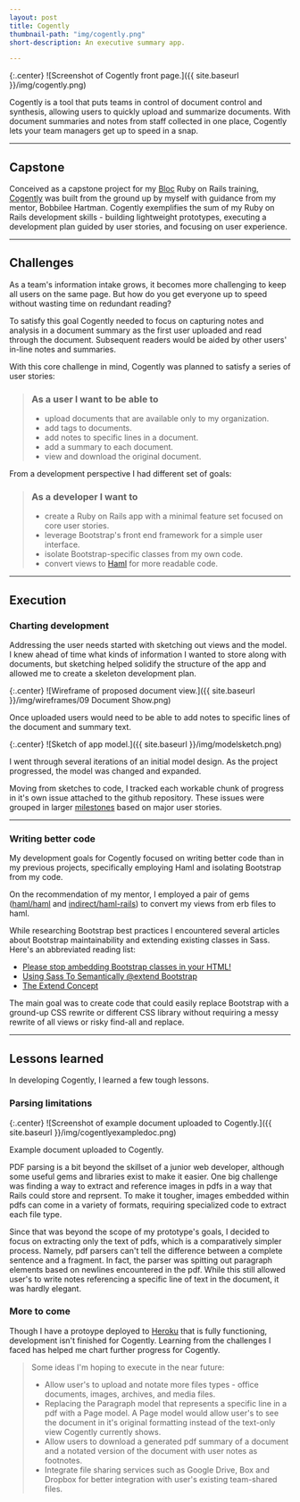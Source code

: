 ```yaml
---
layout: post
title: Cogently
thumbnail-path: "img/cogently.png"
short-description: An executive summary app.

---
```


{:.center}
![Screenshot of Cogently front page.]({{ site.baseurl }}/img/cogently.png)

Cogently is a tool that puts teams in control of document control and synthesis, allowing users to quickly upload and summarize documents. With document summaries and notes from staff collected in one place, Cogently lets your team managers get up to speed in a snap.

---

## Capstone

Conceived as a capstone project for my [Bloc](http://bloc.io) Ruby on Rails training, [Cogently](http://cogently.herokuapp.com) was built from the ground up by myself with guidance from my mentor, Bobbilee Hartman. Cogently exemplifies the sum of my Ruby on Rails development skills - building lightweight prototypes, executing a development plan guided by user stories, and focusing on user experience.

---

## Challenges

As a team's information intake grows, it becomes more challenging to keep all users on the same page. But how do you get everyone up to speed without wasting time on redundant reading?

To satisfy this goal Cogently needed to focus on capturing notes and analysis in a document summary as the first user uploaded and read through the document. Subsequent readers would be aided by other users' in-line notes and summaries.

With this core challenge in mind, Cogently was planned to satisfy a series of user stories:

> ### As a user I want to be able to
>
> * upload documents that are available only to my organization.
> * add tags to documents.
> * add notes to specific lines in a document.
> * add a summary to each document.
> * view and download the original document.

From a development perspective I had different set of goals:

> ### As a developer I want to
>
> * create a Ruby on Rails app with a minimal feature set focused on core user stories.
> * leverage Bootstrap's front end framework for a simple user interface.
> * isolate Bootstrap-specific classes from my own code.
> * convert views to [Haml](http://haml.info) for more readable code.

---

## Execution

### Charting development

Addressing the user needs started with sketching out views and the model. I knew ahead of time what kinds of information I wanted to store along with documents, but sketching helped solidify the structure of the app and allowed me to create a skeleton development plan.

{:.center}
![Wireframe of proposed document view.]({{ site.baseurl }}/img/wireframes/09 Document Show.png)

<p class="image-caption">Once uploaded users would need to be able to add notes to specific lines of the document and summary text.</p>

{:.center}
![Sketch of app model.]({{ site.baseurl }}/img/modelsketch.png)

<p class="image-caption">I went through several iterations of an initial model design. As the project progressed, the model was changed and expanded.</p>

Moving from sketches to code, I tracked each workable chunk of progress in it's own issue attached to the github repository. These issues were grouped in larger [milestones](https://github.com/sanjayypatel/Cogently/milestones) based on major user stories.

___

### Writing better code

My development goals for Cogently focused on writing better code than in my previous projects, specifically employing Haml and isolating Bootstrap from my code. 

On the recommendation of my mentor, I employed a pair of gems ([haml/haml](https://github.com/haml/haml) and [indirect/haml-rails](https://github.com/indirect/haml-rails)) to convert my views from erb files to haml. 

While researching Bootstrap best practices I encountered several articles about Bootstrap maintainability and extending existing classes in Sass. Here's an abbreviated reading list:

* [Please stop ambedding Bootstrap classes in your HTML!](http://ruby.bvision.com/blog/please-stop-embedding-bootstrap-classes-in-your-html?utm_source=designernews)
* [Using Sass To Semantically @extend Bootstrap](http://www.sitepoint.com/sass-semantically-extend-bootstrap/)
* [The Extend Concept](https://css-tricks.com/the-extend-concept/)

The main goal was to create code that could easily replace Bootstrap with a ground-up CSS rewrite or different CSS library without requiring a messy rewrite of all views or risky find-all and replace.

---

## Lessons learned

In developing Cogently, I learned a few tough lessons. 

### Parsing limitations

{:.center}
![Screenshot of example document uploaded to Cogently.]({{ site.baseurl }}/img/cogentlyexampledoc.png)

<p class="image-caption">Example document uploaded to Cogently.</p>

PDF parsing is a bit beyond the skillset of a junior web developer, although some useful gems and libraries exist to make it easier. One big challenge was finding a way to extract and reference images in pdfs in a way that Rails could store and reprsent.  To make it tougher, images embedded within pdfs can come in a variety of formats, requiring specialized code to extract each file type.  

Since that was beyond the scope of my prototype's goals, I decided to focus on extracting only the text of pdfs, which is a comparatively simpler process.  Namely, pdf parsers can't tell the difference between a complete sentence and a fragment.  In fact, the parser was spitting out paragraph elements based on newlines encountered in the pdf.  While this still allowed user's to write notes referencing a specific line of text in the document, it was hardly elegant.

### More to come

Though I have a protoype deployed to [Heroku](http://cogently.herokuapp.com) that is fully functioning, development isn't finished for Cogently. Learning from the challenges I faced has helped me chart further progress for Cogently. 

> Some ideas I'm hoping to execute in the near future:
> 
> * Allow user's to upload and notate more files types - office documents, images, archives, and media files.
> * Replacing the Paragraph model that represents a specific line in a pdf with a Page model. A Page model would allow user's to see the document in it's original formatting instead of the text-only view Cogently currently shows.
> * Allow users to download a generated pdf summary of a document and a notated version of the document with user notes as footnotes.
> * Integrate file sharing services such as Google Drive, Box and Dropbox for better integration with user's existing team-shared files.